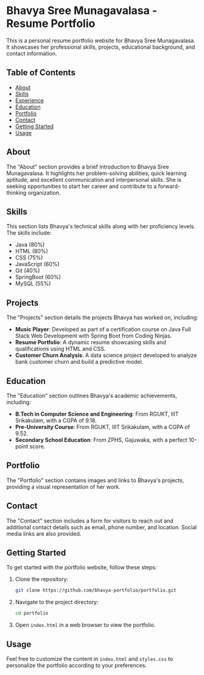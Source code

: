 # Bhavya Sree Munagavalasa - Resume Portfolio

This is a personal resume portfolio website for Bhavya Sree Munagavalasa. It showcases her professional skills, projects, educational background, and contact information.

## Table of Contents
- [About](#about)
- [Skills](#skills)
- [Experience](#experience)
- [Education](#education)
- [Portfolio](#portfolio)
- [Contact](#contact)
- [Getting Started](#getting-started)
- [Usage](#usage)

## About
The "About" section provides a brief introduction to Bhavya Sree Munagavalasa. It highlights her problem-solving abilities, quick learning aptitude, and excellent communication and interpersonal skills. She is seeking opportunities to start her career and contribute to a forward-thinking organization.

## Skills
This section lists Bhavya's technical skills along with her proficiency levels. The skills include:
- Java (80%)
- HTML (80%)
- CSS (75%)
- JavaScript (60%)
- Git (40%)
- SpringBoot (60%)
- MySQL (55%)

## Projects
The "Projects" section details the projects Bhavya has worked on, including:
- **Music Player**: Developed as part of a certification course on Java Full Stack Web Development with Spring Boot from Coding Ninjas.
- **Resume Portfolio**: A dynamic resume showcasing skills and qualifications using HTML and CSS.
- **Customer Churn Analysis**: A data science project developed to analyze bank customer churn and build a predictive model.

## Education
The "Education" section outlines Bhavya's academic achievements, including:
- **B.Tech in Computer Science and Engineering**: From RGUKT, IIIT Srikakulam, with a CGPA of 9.18.
- **Pre-University Course**: From RGUKT, IIIT Srikakulam, with a CGPA of 9.52.
- **Secondary School Education**: From ZPHS, Gajuwaka, with a perfect 10-point score.

## Portfolio
The "Portfolio" section contains images and links to Bhavya's projects, providing a visual representation of her work.

## Contact
The "Contact" section includes a form for visitors to reach out and additional contact details such as email, phone number, and location. Social media links are also provided.

## Getting Started
To get started with the portfolio website, follow these steps:

1. Clone the repository:
    ```bash
    git clone https://github.com/bhavya-portfolio/portfolio.git
    ```
2. Navigate to the project directory:
    ```bash
    cd portfolio
    ```
3. Open `index.html` in a web browser to view the portfolio.

## Usage
Feel free to customize the content in `index.html` and `styles.css` to personalize the portfolio according to your preferences.
